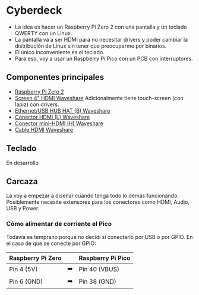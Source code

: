 # Cyberdeck
- La idea es hacer un Raspberry Pi Zero 2 con una pantalla y un teclado QWERTY con un Linux.
- La pantalla va a ser HDMI para no necesitar drivers y poder cambiar la distribución de Linux sin tener que preocuparme por binarios.
- El único inconveniente es el teclado.
- Para eso, voy a usar un Raspberry Pi Pico con un PCB con interruptores.


## Componentes principales
- [Raspberry Pi Zero 2]()
- [Screen 4" HDMI Waveshare](https://www.waveshare.com/wiki/4inch_HDMI_LCD_(H)) Adicionalmente tiene touch-screen (con lapiz) con drivers.
- [Ethernet/USB HUB HAT (B) Waveshare](https://www.waveshare.com/eth-usb-hub-hat-b.htm)
- [Conector HDMI (L) Waveshare](https://www.waveshare.com/product/accessories/adapters-cables-antennas/hdmi/hdmi-adapter-vertical.htm)
- [Conector mini-HDMI (H) Waveshare](https://www.waveshare.com/product/accessories/adapters-cables-antennas/hdmi/hdmi-adapter-vertical.htm)
- [Cable HDMI Waveshare](https://www.waveshare.com/catalog/product/view/id/3550/s/ffc-20pin-0.5pitch-0.2m-opposite-side-contact/category/535/)

## Teclado
En desarrollo

## Carcaza
La voy a empezar a diseñar cuando tenga todo lo demás funcionando. Posiblemente necesite extensores para los conectores como HDMI, Audio, USB y Power.

### Cómo alimentar de corriente el Pico
Todavía es temprano porque no decidí si conectarlo por USB o por GPIO. En el caso de que se conecte por GPIO:

| Raspberry Pi Zero || Raspberry Pi Pico |
| --- | --- | --- |
| Pin 4 (5V) | :arrow_right: | Pin 40 (VBUS) |
| Pin 6 (GND) | :arrow_right: | Pin 38 (GND) |


